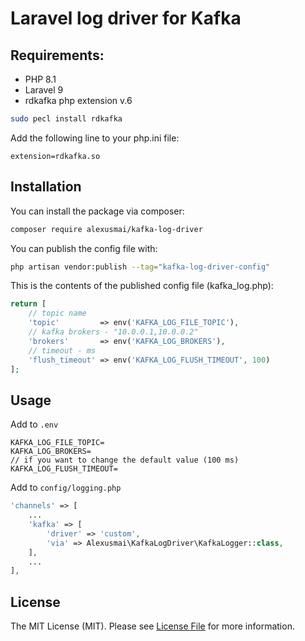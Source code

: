 # Laravel log driver for Kafka

## Requirements:

- PHP 8.1
- Laravel 9
- rdkafka php extension v.6

```bash
sudo pecl install rdkafka
```

Add the following line to your php.ini file:

```
extension=rdkafka.so
```

## Installation

You can install the package via composer:

```bash
composer require alexusmai/kafka-log-driver
```

You can publish the config file with:

```bash
php artisan vendor:publish --tag="kafka-log-driver-config"
```

This is the contents of the published config file (kafka_log.php):

```php
return [
    // topic name
    'topic'         => env('KAFKA_LOG_FILE_TOPIC'),
    // kafka brokers - "10.0.0.1,10.0.0.2"
    'brokers'       => env('KAFKA_LOG_BROKERS'),
    // timeout - ms
    'flush_timeout' => env('KAFKA_LOG_FLUSH_TIMEOUT', 100)
];
```

## Usage

Add to `.env`

```
KAFKA_LOG_FILE_TOPIC=
KAFKA_LOG_BROKERS=
// if you want to change the default value (100 ms)
KAFKA_LOG_FLUSH_TIMEOUT=
```

Add to `config/logging.php`

```php
'channels' => [
    ...
    'kafka' => [
        'driver' => 'custom',
        'via' => Alexusmai\KafkaLogDriver\KafkaLogger::class,
    ],
    ...
],
```

## License

The MIT License (MIT). Please see [License File](LICENSE.md) for more information.
